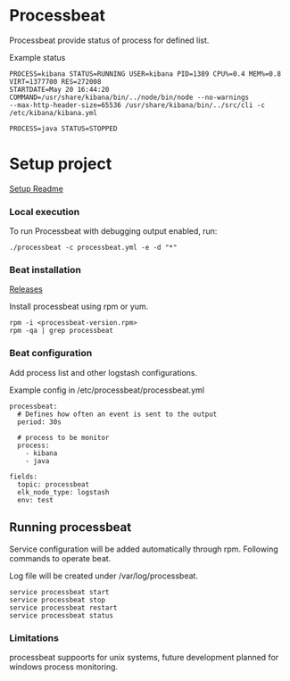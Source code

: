 # Processbeat

Processbeat provide status of process for defined list.

Example status 

```
PROCESS=kibana STATUS=RUNNING USER=kibana PID=1389 CPU%=0.4 MEM%=0.8 VIRT=1377700 RES=272008 
STARTDATE=May 20 16:44:20 COMMAND=/usr/share/kibana/bin/../node/bin/node --no-warnings
--max-http-header-size=65536 /usr/share/kibana/bin/../src/cli -c /etc/kibana/kibana.yml 

PROCESS=java STATUS=STOPPED
```

# Setup project

  [Setup Readme](https://github.com/pawankt/processbeat/blob/master/SETUPREADME.md)


### Local execution

To run Processbeat with debugging output enabled, run:

```
./processbeat -c processbeat.yml -e -d "*"
```

### Beat installation

  [Releases](https://github.com/pawankt/processbeat/tree/master/rpmbuild/RPMS)

Install processbeat using rpm or yum.

```
rpm -i <processbeat-version.rpm>
rpm -qa | grep processbeat

```

### Beat configuration

Add process list and other logstash configurations.

Example config in /etc/processbeat/processbeat.yml

```
processbeat:
  # Defines how often an event is sent to the output
  period: 30s

  # process to be monitor
  process:
    - kibana
    - java

fields:
  topic: processbeat
  elk_node_type: logstash
  env: test
```


## Running processbeat

Service configuration will be added automatically through rpm. Following commands to operate beat.

Log file will be created under /var/log/processbeat.

```
service processbeat start
service processbeat stop
service processbeat restart
service processbeat status
```

### Limitations

processbeat suppoorts for unix systems, future development planned for windows process monitoring.


